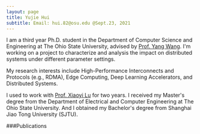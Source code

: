 ```yaml
---
layout: page
title: Yujie Hui
subtitle: Email: hui.82@osu.edu @Sept.23, 2021
---
```


I am a third year Ph.D. student in the Department of Computer Science and Engineering at The Ohio State University, advised by [Prof. Yang Wang](http://web.cse.ohio-state.edu/~wang.7564/?_gl=1*r34j3q*_ga*Nzc4MTI3NjgyLjE1MTU3MjA4OTQ.*_ga_09WC99HMPE*MTYzMjQxNTk1OC4yLjAuMTYzMjQxNTk1OC4w). I'm working on a project to characterize and analysis the impact on distributed systems under different parameter settings.

My research interests include High-Performance Interconnects and Protocols (e.g., RDMA), Edge Computing, Deep Learning Accelerators, and Distributed Systems.

I used to work with [Prof. Xiaoyi Lu](https://sites.ucmerced.edu/luxi) for two years. I received my Master's degree from the Department of Electrical and Computer Engineering at The Ohio State University. And I obtained my Bachelor's degree from Shanghai Jiao Tong University (SJTU).

###Publications


